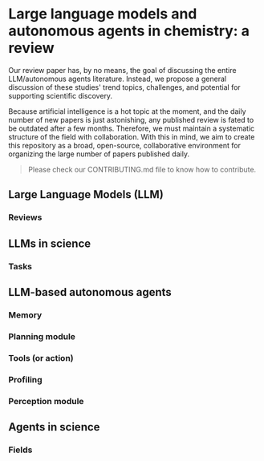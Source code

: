 # Large language models and autonomous agents in chemistry: a review

Our review paper has, by no means, the goal of discussing the entire LLM/autonomous agents literature.
Instead, we propose a general discussion of these studies' trend topics, challenges, and potential for supporting scientific discovery.

Because artificial intelligence is a hot topic at the moment, and the daily number of new papers is just astonishing, any published review is fated to be outdated after a few months.
Therefore, we must maintain a systematic structure of the field with collaboration. 
With this in mind, we aim to create this repository as a broad, open-source, collaborative environment for organizing the large number of papers published daily.
> Please check our CONTRIBUTING.md file to know how to contribute.

## Large Language Models (LLM)
### Reviews


## LLMs in science

### Tasks

## LLM-based autonomous agents
### Memory
### Planning module
### Tools (or action)
### Profiling
### Perception module

## Agents in science
### Fields

